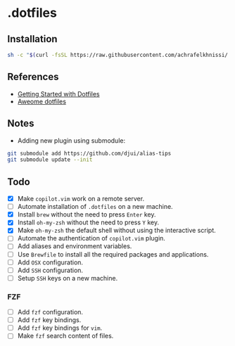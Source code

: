 # .dotfiles

## Installation
```bash
sh -c "$(curl -fsSL https://raw.githubusercontent.com/achrafelkhnissi/.dotfiles/main/install.sh)"
```

## References
- [Getting Started with Dotfiles](https://driesvints.com/blog/getting-started-with-dotfiles/)
- [Aweome dotfiles](https://project-awesome.org/webpro/awesome-dotfiles)


## Notes
- Adding new plugin using submodule:
```bash
git submodule add https://github.com/djui/alias-tips
git submodule update --init
```

## Todo
- [x] Make `copilot.vim` work on a remote server.
- [ ] Automate installation of `.dotfiles` on a new machine.
- [x] Install `brew` without the need to press `Enter` key.
- [x] Install `oh-my-zsh` without the need to press `Y` key.
- [x] Make `oh-my-zsh` the default shell without using the interactive script.
- [ ] Automate the authentication of `copilot.vim` plugin.
- [ ] Add aliases and environment variables.
- [ ] Use `Brewfile` to install all the required packages and applications.
- [ ] Add `OSX` configuration.
- [ ] Add `SSH` configuration.
- [ ] Setup `SSH` keys on a new machine.

### FZF
- [ ] Add `fzf` configuration.
- [ ] Add `fzf` key bindings.
- [ ] Add `fzf` key bindings for `vim`.
- [ ] Make `fzf` search content of files.